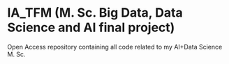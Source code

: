 # IA_TFM (M. Sc. Big Data, Data Science and AI final project)
Open Access  repository containing all code related to my AI+Data Science M. Sc.

